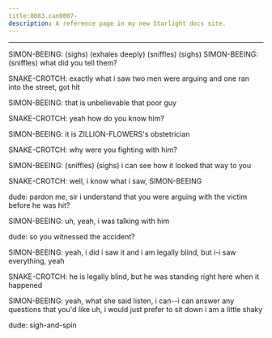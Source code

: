 ```yaml
---
title:0083.can0007-
description: A reference page in my new Starlight docs site.
---
```

----- 
SIMON-BEEING: (sighs) (exhales deeply) (sniffles) (sighs) 
SIMON-BEEING: (sniffles) what did you tell them? 
 
SNAKE-CROTCH: exactly what i saw
 two men were arguing and one ran into the 
street, got hit
 
SIMON-BEEING: that is unbelievable
 that poor guy
 
SNAKE-CROTCH: yeah
 how do you know him? 
 
SIMON-BEEING: it is ZILLION-FLOWERS's obstetrician
 
SNAKE-CROTCH: why were you fighting with him? 
 
SIMON-BEEING: (sniffles) (sighs) i can see how it looked that way to you
 
SNAKE-CROTCH: well, i know what i saw, SIMON-BEEING
 
dude: pardon me, sir
 i understand that you were arguing with the victim 
before he was hit? 
 
SIMON-BEEING: uh, yeah, i was talking with him
 
dude: so you witnessed the accident? 
 
SIMON-BEEING: yeah, i did
 i saw it
 and i am legally blind, but i-i saw everything, 
yeah
 
SNAKE-CROTCH: he is legally blind, but he was standing right here when it happened


SIMON-BEEING: yeah, what she said
 listen, i can--i can answer any questions that 
you'd like
 uh, i would just prefer to sit down
 i am a little shaky
 
dude: sigh-and-spin
 
